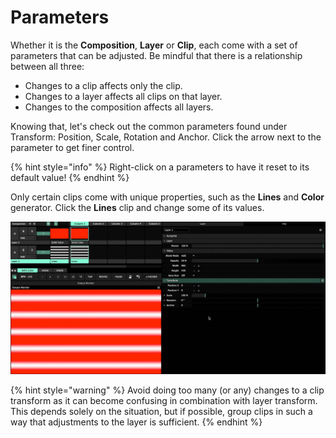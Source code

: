 # Parameters

Whether it is the **Composition**, **Layer** or **Clip**, each come with a set of parameters that can be adjusted. Be mindful that there is a relationship between all three:

* Changes to a clip affects only the clip. 
* Changes to a layer affects all clips on that layer.
* Changes to the composition affects all layers.

Knowing that, let's check out the common parameters found under Transform: Position, Scale, Rotation and Anchor.  Click the arrow next to the parameter to get finer control.

{% hint style="info" %}
Right-click on a parameters to have it reset to its default value!
{% endhint %}

Only certain clips come with unique properties, such as the **Lines** and **Color** generator. Click the **Lines** clip and change some of its values.

![](../../../../.gitbook/assets/resolume-parameters2.gif)

{% hint style="warning" %}
Avoid doing too many \(or any\) changes to a clip transform as it can become confusing in combination with layer transform. This depends solely on the situation, but if possible, group clips in such a way that adjustments to the layer is sufficient.
{% endhint %}

